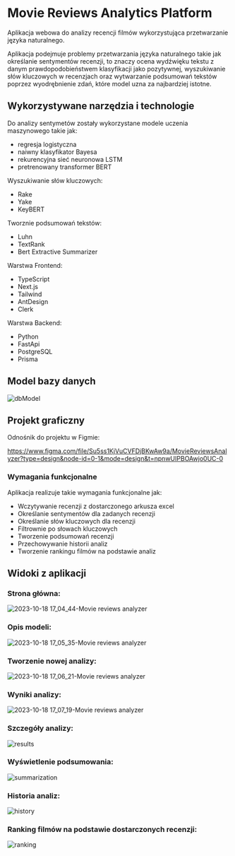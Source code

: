 # Movie Reviews Analytics Platform

Aplikacja webowa do analizy recencji filmów wykorzystująca przetwarzanie języka naturalnego.

Aplikacja podejmuje problemy przetwarzania języka naturalnego takie jak określanie sentymentów recenzji, to znaczy ocena wydźwięku tekstu z danym prawdopodobieństwem klasyfikacji jako pozytywnej, wyszukiwanie słów kluczowych w recenzjach oraz wytwarzanie podsumowań tekstów poprzez wyodrębnienie zdań, które model uzna za najbardziej istotne. 

## Wykorzystywane narzędzia i technologie

Do analizy sentymetów zostały wykorzystane modele uczenia maszynowego takie jak:
- regresja logistyczna
- naiwny klasyfikator Bayesa
- rekurencyjna sieć neuronowa LSTM
- pretrenowany transformer BERT

Wyszukiwanie słów kluczowych:
- Rake
- Yake
- KeyBERT

Tworznie podsumowań tekstów:
- Luhn
- TextRank
- Bert Extractive Summarizer

Warstwa Frontend:
- TypeScript
- Next.js
- Tailwind
- AntDesign
- Clerk

Warstwa Backend:
- Python
- FastApi
- PostgreSQL
- Prisma

## Model bazy danych

![dbModel](https://github.com/WojK/MovieReviewsAnalyticsPlatform/assets/106305960/315e5345-8f56-44bf-919e-e727a5a80ac8)

## Projekt graficzny
Odnośnik do projektu w Figmie:

https://www.figma.com/file/Su5ss1KjVuCVFDjBKwAw9a/MovieReviewsAnalyzer?type=design&node-id=0-1&mode=design&t=npnwUIPBOAwjo0UC-0


### Wymagania funkcjonalne
Aplikacja realizuje takie wymagania funkcjonalne jak:
- Wczytywanie recenzji z dostarczonego arkusza excel
- Określanie sentymentów dla zadanych recenzji
- Określanie słów kluczowych dla recenzji
- Filtrownie po słowach kluczowych
- Tworzenie podsumowań recenzji
- Przechowywanie historii analiz
- Tworzenie rankingu filmów na podstawie analiz

## Widoki z aplikacji
### Strona główna:
![2023-10-18 17_04_44-Movie reviews analyzer](https://github.com/WojK/MovieReviewsAnalyticsPlatform/assets/106305960/32690150-8715-4bcc-8fac-11e283e75d30)


### Opis modeli:
![2023-10-18 17_05_35-Movie reviews analyzer](https://github.com/WojK/MovieReviewsAnalyticsPlatform/assets/106305960/d89702e8-24e6-4e99-b88f-fe7014573922)


### Tworzenie nowej analizy:
![2023-10-18 17_06_21-Movie reviews analyzer](https://github.com/WojK/MovieReviewsAnalyticsPlatform/assets/106305960/80f2824f-ad42-4830-8018-7359257d8204)


### Wyniki analizy:
![2023-10-18 17_07_19-Movie reviews analyzer](https://github.com/WojK/MovieReviewsAnalyticsPlatform/assets/106305960/82a75b57-40a1-42cc-a5ee-e390b0f0d800)


### Szczegóły analizy: 
![results](https://github.com/WojK/MovieReviewsAnalyticsPlatform/assets/106305960/5fb0165b-eaaa-41e0-a70e-890224454cd2)


### Wyświetlenie podsumowania:
![summarization](https://github.com/WojK/MovieReviewsAnalyticsPlatform/assets/106305960/231ecf66-5e9c-45e1-b502-345f55030193)


### Historia analiz:
![history](https://github.com/WojK/MovieReviewsAnalyticsPlatform/assets/106305960/10b30159-3a2e-4ef4-a3f9-6cbde476837e)


### Ranking filmów na podstawie dostarczonych recenzji:
![ranking](https://github.com/WojK/MovieReviewsAnalyticsPlatform/assets/106305960/95db6b27-d463-45e7-befc-51b75bceb57b)

